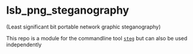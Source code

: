 
# lsb_png_steganography

(Least significant bit portable network graphic steganography)

This repo is a module for the commandline tool [`steg`](https://github.com/peterheesterman/steg) but can also be used independently




